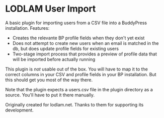 # LODLAM User Import

A basic plugin for importing users from a CSV file into a BuddyPress installation. Features:

- Creates the relevante BP profile fields when they don't yet exist
- Does not attempt to create new users when an email is matched in the db, but does update profile fields for existing users
- Two-stage import process that provides a preview of profile data that will be imported before actually running

This plugin is *not* usable out of the box. You will have to map it to the correct columns in your CSV and profile fields in your BP installation. But this should get you most of the way there.

Note that the plugin expects a users.csv file in the plugin directory as a source. You'll have to put it there manually.

Originally created for lodlam.net. Thanks to them for supporting its development.
